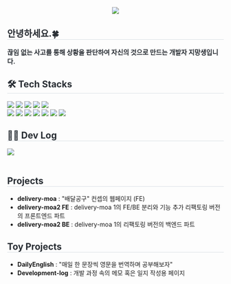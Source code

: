 <div align= "center">
    <img src="https://capsule-render.vercel.app/api?type=waving&color=gradient&height=180&text=Woong's%20Git&animation=fadeIn&fontColor=ffffff&fontSize=60" />
    </div>
    <div style="text-align: left;"> 
    <h2 style="border-bottom: 1px solid #d8dee4; color: #282d33;"> 안녕하세요.🍀</h2>  
    <div style="font-weight: 700; font-size: 15px; text-align: left; color: #282d33;"> 끊임 없는 사고를 통해 상황을 판단하여 자신의 것으로 만드는 개발자 지망생입니다. </div> 
    </div>
    <div style="text-align: left;">
    <h2 style="border-bottom: 1px solid #d8dee4; color: #282d33;"> 🛠️ Tech Stacks </h2>
    <div style="margin: ; text-align: left;" "text-align: left;"> <img src="https://img.shields.io/badge/Git-F05032?style=flat&logo=Git&logoColor=white">
          <img src="https://img.shields.io/badge/Github-181717?style=flat&logo=Github&logoColor=white">
          <img src="https://img.shields.io/badge/HTML5-E34F26?style=flat&logo=HTML5&logoColor=white">
          <img src="https://img.shields.io/badge/Java-007396?style=flat&logo=Java&logoColor=white">
          <img src="https://img.shields.io/badge/Javascript-F7DF1E?style=flat&logo=Javascript&logoColor=white">
          <br/><img src="https://img.shields.io/badge/MySQL-4479A1?style=flat&logo=MySQL&logoColor=white">
          <img src="https://img.shields.io/badge/Oracle-F80000?style=flat&logo=Oracle&logoColor=white">
          <img src="https://img.shields.io/badge/React-61DAFB?style=flat&logo=React&logoColor=white">
          <img src="https://img.shields.io/badge/Spring-6DB33F?style=flat&logo=Spring&logoColor=white">
        <img src="https://img.shields.io/badge/Spring%20Boot-6DB33F?style=flat&logo=Spring%20Boot&logoColor=white">
        <img src="https://img.shields.io/badge/Supabase-3ECF8E?style=flat&logo=Supabase&logoColor=white">
        <img src="https://img.shields.io/badge/Figma-F24E1E?style=flat&logo=Figma&logoColor=white">
          <br/></div>
    </div>
    <div style="text-align: left;">
    <h2 style="border-bottom: 1px solid #d8dee4; color: #282d33;"> 🧑‍💻 Dev Log </h2>
    <div style="text-align: left;"> <a href=https://github.com/samataewoong> <img src="https://img.shields.io/badge/Velog-20C997?style=flat&logo=Velog&logoColor=white&link=https://github.com/samataewoong"> </a>
          </div>  <br> 
    <div style="text-align: left;">  </div> 
    </div>
     <h2 style="border-bottom: 1px solid #d8dee4; color: #282d33;"> Projects </h2>
     <div>
  <ul>
    <li><b>delivery-moa</b> : "배달공구" 컨셉의 웹페이지 (FE)</li>
    <li><b>delivery-moa2 FE</b> : delivery-moa 1의 FE/BE 분리와 기능 추가 리팩토링 버전의 프론트엔드 파트</li>
    <li><b>delivery-moa2 BE</b> : delivery-moa 1의 리팩토링 버전의 백엔드 파트</li>
  </ul>
</div>
     <h2 style="border-bottom: 1px solid #d8dee4; color: #282d33;"> Toy Projects </h2>
     <div>
  <ul>
    <li><b>DailyEnglish</b> : "매일 한 문장씩 영문을 번역하며 공부해보자"</li>
    <li><b>Development-log</b> : 개발 과정 속의 메모 혹은 일지 작성용 페이지</li>
  </ul>
</div>
